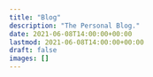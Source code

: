 ```yaml
---
title: "Blog"
description: "The Personal Blog."
date: 2021-06-08T14:00:00+00:00
lastmod: 2021-06-08T14:00:00+00:00
draft: false
images: []
---
```

